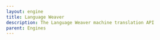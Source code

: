 ```yaml
---
layout: engine
title: Language Weaver
description: The Language Weaver machine translation API
parent: Engines
---
```

